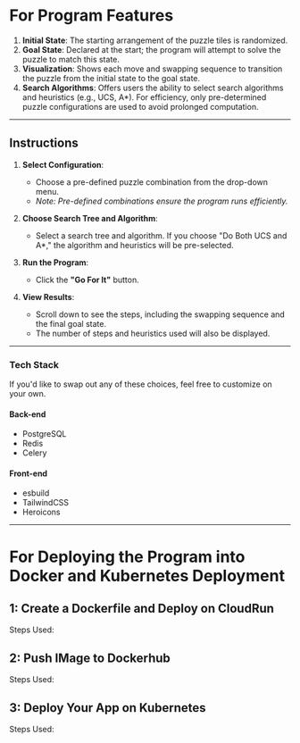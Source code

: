 

# For Program Features  
1. **Initial State**: The starting arrangement of the puzzle tiles is randomized.  
2. **Goal State**: Declared at the start; the program will attempt to solve the puzzle to match this state.  
3. **Visualization**: Shows each move and swapping sequence to transition the puzzle from the initial state to the goal state.  
4. **Search Algorithms**: Offers users the ability to select search algorithms and heuristics (e.g., UCS, A*). For efficiency, only pre-determined puzzle configurations are used to avoid prolonged computation.

---

## Instructions  
1. **Select Configuration**:  
   - Choose a pre-defined puzzle combination from the drop-down menu.  
   - _Note: Pre-defined combinations ensure the program runs efficiently._  

2. **Choose Search Tree and Algorithm**:  
   - Select a search tree and algorithm. If you choose "Do Both UCS and A*," the algorithm and heuristics will be pre-selected.  

3. **Run the Program**:  
   - Click the **"Go For It"** button.  

4. **View Results**:  
   - Scroll down to see the steps, including the swapping sequence and the final goal state.  
   - The number of steps and heuristics used will also be displayed.  

---

### Tech Stack  
If you'd like to swap out any of these choices, feel free to customize on your own.  

#### Back-end  
- PostgreSQL  
- Redis  
- Celery  

#### Front-end  
- esbuild  
- TailwindCSS  
- Heroicons  

---



# For Deploying the Program into Docker and Kubernetes Deployment  

## 1: Create a Dockerfile and Deploy on CloudRun
Steps Used:


## 2: Push IMage to Dockerhub
Steps Used:

## 3: Deploy Your App on Kubernetes
Steps Used:



